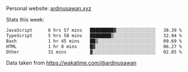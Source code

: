 Personal website: [ardinusawan.xyz](https://ardinusawan.xyz)

Stats this week:
<!--START_SECTION:waka-->

```txt
JavaScript      6 hrs 57 mins   █████████▓░░░░░░░░░░░░░░░   38.39 %
TypeScript      5 hrs 58 mins   ████████▒░░░░░░░░░░░░░░░░   32.94 %
Bash            1 hr 45 mins    ██▒░░░░░░░░░░░░░░░░░░░░░░   09.69 %
HTML            1 hr 8 mins     █▓░░░░░░░░░░░░░░░░░░░░░░░   06.27 %
Other           31 mins         ▓░░░░░░░░░░░░░░░░░░░░░░░░   02.85 %
```

<!--END_SECTION:waka-->
Data taken from https://wakatime.com/@ardinusawan
